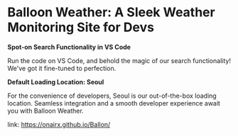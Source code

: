 # Balloon Weather: A Sleek Weather Monitoring Site for Devs

**Spot-on Search Functionality in VS Code**

Run the code on VS Code, and behold the magic of our search functionality! We've got it fine-tuned to perfection.

**Default Loading Location: Seoul**

For the convenience of developers, Seoul is our out-of-the-box loading location. Seamless integration and a smooth developer experience await you with Balloon Weather.


link: https://onairx.github.io/Ballon/

